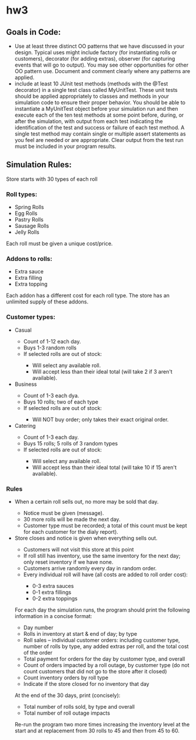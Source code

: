 # hw3


## Goals in Code:
<ul>
  <li>Use at least three distinct OO patterns that we have discussed in your design. Typical uses might include factory (for instantiating rolls or customers), decorator (for adding extras), observer (for capturing events that will go to output). You may see other opportunities for other OO pattern use. Document and comment clearly where any patterns are applied.</li>
  <li>include at least 10 JUnit test methods (methods with the @Test decorator) in a single test class called MyUnitTest. These unit tests should be applied appropriately to classes and methods in your simulation code to ensure their proper behavior. You should be able to instantiate a MyUnitTest object before your simulation run and then execute each of the ten test methods at some point before, during, or after the simulation, with output from each test indicating the identification of the test and success or failure of each test method. A single test method may contain single or multiple assert statements as you feel are needed or are appropriate. Clear output from the test run must be included in your program results.</li>
</ul>
  




## Simulation Rules:

Store starts with 30 types of each roll

### Roll types:
<ul>
  <li>Spring Rolls</li>
  <li>Egg Rolls</li>
  <li>Pastry Rolls</li>
  <li>Sausage Rolls</li>
  <li>Jelly Rolls</li>
</ul>
Each roll must be given a unique cost/price.

### Addons to rolls:
<ul>
  <li>Extra sauce</li>
  <li>Extra filling</li>
  <li>Extra topping</li>
</ul>
Each addon has a different cost for each roll type.
The store has an unlimited supply of these addons.

### Customer types:
<ul>
  <li>Casual</li>
  <ul>
    <li>Count of 1-12 each day.</li>
    <li>Buys 1-3 random rolls</li>
    <li>If selected rolls are out of stock:</li>
      <ul>
        <li>Will select any available roll.</li>
        <li>Will accept less than their ideal total (will take 2 if 3 aren't available).</li>
      </ul>
  </ul>
  <li>Business</li>
  <ul>
    <li>Count of 1-3 each dya.</li>
    <li>Buys 10 rolls; two of each type</li>
    <li>If selected rolls are out of stock:</li>
      <ul>
        <li>Will NOT buy order; only takes their exact original order.</li>
      </ul>
  </ul>
  <li>Catering</li>
  <ul>
    <li>Count of 1-3 each day.</li>
    <li>Buys 15 rolls; 5 rolls of 3 random types</li>
    <li>If selected rolls are out of stock:</li>
      <ul>
        <li>Will select any available roll.</li>
        <li>Will accept less than their ideal total (will take 10 if 15 aren't available).</li>
      </ul>
  </ul>
</ul>

### Rules
<ul>
  <li>When a certain roll sells out, no more may be sold that day.</li>
  <ul>
    <li>Notice must be given (message).</li>
    <li>30 more rolls will be made the next day.</li>
    <li>Customer type must be recorded; a total of this count must be kept for each customer for the dialy report).</li>
  </ul>
  <li>Store closes and notice is given when everything sells out.</li>
  <ul>
    <li>Customers will not visit this store at this point</li>
  <li>If roll still has inventory, use the same inventory for the next day; only reset inventory if we have none.</li>
  <li>Customers arrive randomly every day in random order.</li>
  <li>Every individual roll will have (all costs are added to roll order cost):</li>
    <ul>
      <li>0-3 extra sauces</li>
      <li>0-1 extra fillings</li>
      <li>0-2 extra toppings</li>
    </ul>
  </ul>
  
  For each day the simulation runs, the program should print the following information in a concise format:
  <ul>
    <li>Day number</li>
    <li>Rolls in inventory at start & end of day; by type</li>
    <li>Roll sales – individual customer orders: including customer type, number of rolls by type, any added extras per roll, and the total cost of the order</li>
  <li>Total payment for orders for the day by customer type, and overall</li>
  <li>Count of orders impacted by a roll outage, by customer type (do not count customers that did not go to the store after it closed)</li>
  <li>Count inventory orders by roll type</li>
  <li>Indicate if the store closed for no inventory that day</li>
  </ul>
  
  At the end of the 30 days, print (concisely):
  <ul>
    <li>Total number of rolls sold, by type and overall</li>
    <liTotal money in sales</li>
    <li>Total number of roll outage impacts</li>
  </ul>
  
Re-run the program two more times increasing the inventory level at the start and at replacement from 30 rolls to 45 and then from 45 to 60.
